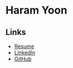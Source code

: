 # Haram Yoon

## Links

- [Resume](https://docs.google.com/document/d/1IjRqb5V3SerX_X4Unu3cCmL_-eAgPpOclni_SKaoffg/edit?usp=sharing)
- [LinkedIn](https://www.linkedin.com/in/haram-yoon-b359511b0/)
- [GitHub](https://github.com/haram082)
